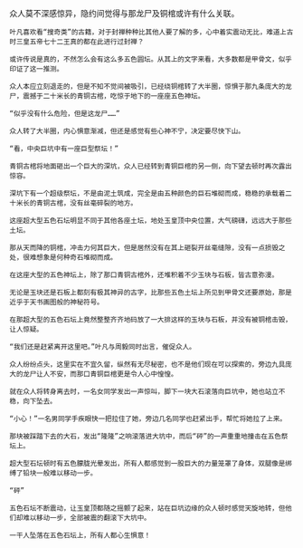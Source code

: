 众人莫不深感惊异，隐约间觉得与那龙尸及铜棺或许有什么关联。

    叶凡喜欢看“搜奇类”的古籍，对于封禅种种比其他人要了解的多，心中着实震动无比，难道上古时三皇五帝七十二王真的都在此进行过封禅？

    或许传说是真的，不然怎么会有这么多五色圆坛。从其上的文字来看，大多数都是甲骨文，似乎印证了这一推测。

    众人本应立刻退走的，但是不知不觉间被吸引，已经绕铜棺转了大半圈，惊惧于那九条庞大的龙尸，震撼于二十米长的青铜古棺，吃惊于地下的一座座五色神坛。

    “似乎没有什么危险，但是这龙尸……”

    众人转了大半圈，内心惧意渐减，但还是感觉有些心神不宁，决定要尽快下山。

    “看，中央巨坑中有一座巨型祭坛！”

    青铜古棺将地面砸出一个巨大的深坑，众人已经转到青铜巨棺的另一侧，向下望去顿时再次露出惊容。

    深坑下有一个超级祭坛，不是由泥土筑成，完全是由五种颜色的巨石堆砌而成，稳稳的承载着二十米长的青铜古棺，没有丝毫碎裂的地方。

    这座超大型五色石坛明显不同于其他各座土坛，地处玉皇顶中央位置，大气磅礴，远远大于那些土坛。

    那从天而降的铜棺，冲击力何其巨大，但是居然没有在其上砸裂开丝毫缝隙，没有一点损毁之处，很难想象是何种奇石堆砌而成。

    在这座大型的五色神坛上，除了那口青铜古棺外，还堆积着不少玉块与石板，皆古意弥漫。

    无论是玉块还是石板上都刻有极其神异的古字，比那些五色土坛上所见到甲骨文还要原始，那是近乎于天书画图般的神秘符号。

    在那超大型的五色石坛上竟然整整齐齐地码放了一大排这样的玉块与石板，并没有被铜棺击毁，让人惊疑。

    “我们还是赶紧离开这里吧。”叶凡与周毅同时出言，催促众人。

    众人纷纷点头，这里实在不宜久留，纵然有无尽秘密，也不是他们现在可以探索的，旁边九具庞大的龙尸让人不安，而那口青铜巨棺更是令人心中惶惶。

    就在众人将转身离去时，一名女同学发出一声惊叫，脚下一块大石滚落向巨坑中，她也站立不稳，向下坠去。

    “小心！”一名男同学手疾眼快一把拉住了她，旁边几名同学也赶紧出手，帮忙将她拉了上来。

    那块被踩踏下去的大石，发出“隆隆”之响滚落进大坑中，而后“砰”的一声重重地撞击在五色祭坛上。

    超大型石坛顿时有五色朦胧光晕发出，所有人都感觉到一股巨大的力量笼罩了身体，双腿像是绑缚了铅块一般难以移动一步。

    “砰”

    五色石坛不断震动，让玉皇顶都随之摇颤了起来，站在巨坑边缘的众人顿时感觉天旋地转，但他们却难以移动一步，全部被震的翻滚下大坑中。

    一干人坠落在五色石坛上，所有人都心生惧意！

    

